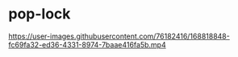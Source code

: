# pop-lock
 


https://user-images.githubusercontent.com/76182416/168818848-fc69fa32-ed36-4331-8974-7baae416fa5b.mp4

